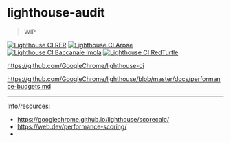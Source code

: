 # lighthouse-audit

> WIP

[![Lighthouse CI RER](https://github.com/RedTurtle/lighthouse-audit/workflows/Lighthouse%20CI%20RER/badge.svg)](https://github.com/RedTurtle/lighthouse-audit/actions?query=workflow%3A%22Lighthouse+CI+RER%22)
[![Lighthouse CI Arpae](https://github.com/RedTurtle/lighthouse-audit/workflows/Lighthouse%20CI%20Arpae/badge.svg)](https://github.com/RedTurtle/lighthouse-audit/actions?query=workflow%3A%22Lighthouse+CI+Arpae%22)
[![Lighthouse CI Baccanale Imola](https://github.com/RedTurtle/lighthouse-audit/workflows/Lighthouse%20CI%20Baccanale%20Imola/badge.svg)](https://github.com/RedTurtle/lighthouse-audit/actions?query=workflow%3A%22Lighthouse+CI+Baccanale+Imola%22)
[![Lighthouse CI RedTurtle](https://github.com/RedTurtle/lighthouse-audit/workflows/Lighthouse%20CI%20RedTurtle/badge.svg)](https://github.com/RedTurtle/lighthouse-audit/actions?query=workflow%3A%22Lighthouse+CI+RedTurtle%22)

https://github.com/GoogleChrome/lighthouse-ci

https://github.com/GoogleChrome/lighthouse/blob/master/docs/performance-budgets.md

---

Info/resources:

- https://googlechrome.github.io/lighthouse/scorecalc/
- https://web.dev/performance-scoring/
- 
